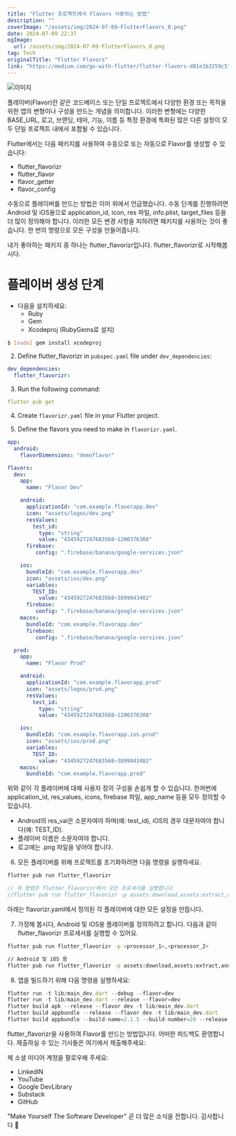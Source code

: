 ```yaml
---
title: "Flutter 프로젝트에서 Flavors 사용하는 방법"
description: ""
coverImage: "/assets/img/2024-07-09-FlutterFlavors_0.png"
date: 2024-07-09 22:37
ogImage: 
  url: /assets/img/2024-07-09-FlutterFlavors_0.png
tag: Tech
originalTitle: "Flutter Flavors"
link: "https://medium.com/go-with-flutter/flutter-flavors-d81e1b3259c5"
---
```




![이미지](/assets/img/2024-07-09-FlutterFlavors_0.png)

플레이버(Flavor)란 같은 코드베이스 또는 단일 프로젝트에서 다양한 환경 또는 목적을 위한 앱의 변형이나 구성을 만드는 개념을 의미합니다. 이러한 변형에는 다양한 BASE_URL, 로고, 브랜딩, 테마, 기능, 이름 등 특정 환경에 특화된 많은 다른 설정이 모두 단일 프로젝트 내에서 포함될 수 있습니다.

Flutter에서는 다음 패키지를 사용하여 수동으로 또는 자동으로 Flavor를 생성할 수 있습니다:

- flutter_flavorizr
- flutter_flavor
- flavor_getter
- flavor_config


<div class="content-ad"></div>

수동으로 플레이버를 만드는 방법은 이미 위에서 언급했습니다. 수동 단계를 진행하려면 Android 및 iOS용으로 application_id, icon, res 파일, info.plist, target_files 등을 더 많이 정의해야 합니다.
이러한 모든 변경 사항을 피하려면 패키지를 사용하는 것이 좋습니다. 한 번의 명령으로 모든 구성을 만들어줍니다.

내가 좋아하는 패키지 중 하나는 flutter_flavorizr입니다.
flutter_flavorizr로 시작해봅시다.

# 플레이버 생성 단계

- 다음을 설치하세요:
    - Ruby
    - Gem
    - Xcodeproj (RubyGems로 설치)

<div class="content-ad"></div>

```bash
$ [sudo] gem install xcodeproj
```

2. Define flutter_flavorizr in `pubspec.yaml` file under `dev_dependencies`:

```yaml
dev_dependencies:
  flutter_flavorizr: 
```

3. Run the following command:

<div class="content-ad"></div>

```yaml
flutter pub get
```

4. Create `flavorizr.yaml` file in your Flutter project.

5. Define the flavors you need to make in `flavorizr.yaml`.

```yaml
app:
  android:
    flavorDimensions: "demoflavor"

flavors:
  dev:
    app:
      name: "Flavor Dev"

    android:
      applicationId: "com.example.flavorapp.dev"
      icon: "assets/logos/dev.png"
      resValues:
        test_id:
          type: "string"
          value: "4345927247683568~1200376308"
      firebase:
         config: ".firebase/banana/google-services.json"

    ios:
      bundleId: "com.example.flavorapp.dev"
      icon: "assets/ios/dev.png"
      variables:
        TEST_ID:
          value: "4345927247683568~3899043482"
      firebase:
         config: ".firebase/banana/google-services.json"
    macos:
      bundleId: "com.example.flavorapp.dev"
      firebase:
         config: ".firebase/banana/google-services.json"

  prod:
    app:
      name: "Flavor Prod"

    android:
      applicationId: "com.example.flavorapp.prod"
      icon: "assets/logos/prod.png"
      resValues:
        test_id:
          type: "string"
          value: "4345927247683568~1200376308"

    ios:
      bundleId: "com.example.flavorapp.ios.prod"
      icon: "assets/ios/prod.png"
      variables:
        TEST_ID:
          value: "4345927247683568~3899043482"
    macos:
      bundleId: "com.example.flavorapp.prod"
```

<div class="content-ad"></div>

위와 같이 각 플레이버에 대해 사용자 정의 구성을 손쉽게 할 수 있습니다. 한꺼번에 application_id, res_values, icons, firebase 파일, app_name 등을 모두 정의할 수 있습니다.

- Android의 res_val은 소문자여야 하며(예: test_id), iOS의 경우 대문자여야 합니다(예: TEST_ID).
- 플레이버 이름은 소문자여야 합니다.
- 로고에는 .png 파일을 넣어야 합니다.

6. 모든 플레이버를 위해 프로젝트를 초기화하려면 다음 명령을 실행하세요.

```js
flutter pub run flutter_flavorizr

// 위 명령은 flutter_flavorizr에서 모든 프로세서를 실행합니다
//flutter pub run flutter_flavorizr -p assets:download,assets:extract,android:buildGradle,android:dummyAssets,android:icons,flutter:targets,ios:xcconfig,ios:buildTargets,ios:schema,ios:dummyAssets,ios:icons,ios:plist,ios:launchScreen,macos:xcconfig,macos:configs,macos:buildTargets,macos:schema,macos:dummyAssets,macos:icons,macos:plist,google:firebase,assets:clean,ide:config
```

<div class="content-ad"></div>

아래는 flavorizr.yaml에서 정의된 각 플레이버에 대한 모든 설정을 만듭니다.

7. 가정해 봅시다, Android 및 iOS용 플레이버를 정의하려고 합니다. 다음과 같이 flutter_flavorizr 프로세서를 실행할 수 있어요.

```bash
flutter pub run flutter_flavorizr -p <processor_1>,<processor_2>
```

```bash
// Android 및 iOS 용
flutter pub run flutter_flavorizr -p assets:download,assets:extract,android:buildGradle,android:dummyAssets,android:icons,flutter:targets,ios:xcconfig,ios:buildTargets,ios:schema,ios:dummyAssets,ios:icons,ios:plist,ios:launchScreen,google:firebase,assets:clean,ide:config
```

<div class="content-ad"></div>

8. 앱을 빌드하기 위해 다음 명령을 실행하세요:

```js
flutter run -t lib/main_dev.dart --debug --flavor=dev
flutter run -t lib/main_dev.dart --release --flavor=dev
flutter build apk --release --flavor dev -t lib/main_dev.dart
flutter build appbundle --release --flavor dev -t lib/main_dev.dart
flutter build appbundle --build-name=2.1.5 --build-number=20 --release --flavor dev -t lib/main_dev.dart
```

flutter_flavorizr을 사용하여 Flavor를 만드는 방법입니다. 어떠한 피드백도 환영합니다.
제출하실 수 있는 기사들은 여기에서 제출해주세요:

<div class="content-ad"></div>

제 소셜 미디어 계정을 팔로우해 주세요:
   
- LinkedIN
- YouTube
- Google DevLibrary
- Substack
- GitHub

"Make Yourself The Software Developer"
곧 더 많은 소식을 전합니다.
감사합니다 🙂
